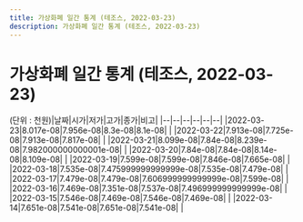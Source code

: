 ```yaml
---
title: 가상화폐 일간 통계 (테조스, 2022-03-23)
description: 가상화폐 일간 통계 (테조스, 2022-03-23)
---
```


가상화폐 일간 통계 (테조스, 2022-03-23)
===

(단위 : 천원)|날짜|시가|저가|고가|종가|비고|
|--|--|--|--|--|--|
|2022-03-23|8.017e-08|7.956e-08|8.3e-08|8.1e-08|    |
|2022-03-22|7.913e-08|7.725e-08|7.913e-08|7.817e-08|    |
|2022-03-21|8.099e-08|7.84e-08|8.239e-08|7.982000000000001e-08|    |
|2022-03-20|7.84e-08|7.84e-08|8.14e-08|8.109e-08|    |
|2022-03-19|7.599e-08|7.599e-08|7.846e-08|7.665e-08|    |
|2022-03-18|7.535e-08|7.475999999999999e-08|7.535e-08|7.479e-08|    |
|2022-03-17|7.479e-08|7.479e-08|7.606999999999999e-08|7.599e-08|    |
|2022-03-16|7.469e-08|7.351e-08|7.537e-08|7.496999999999999e-08|    |
|2022-03-15|7.546e-08|7.469e-08|7.546e-08|7.469e-08|    |
|2022-03-14|7.651e-08|7.541e-08|7.651e-08|7.541e-08|    |
